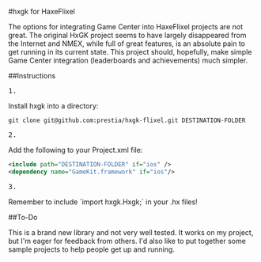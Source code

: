 #hxgk for HaxeFlixel

The options for integrating Game Center into HaxeFlixel projects are not great. The original HxGK project seems to have largely disappeared from the Internet and NMEX, while full of great features, is an absolute pain to get running in its current state. This project should, hopefully, make simple Game Center integration (leaderboards and achievements) much simpler.

##Instructions

<pre>1.</pre> Install hxgk into a directory:
```git
git clone git@github.com:prestia/hxgk-flixel.git DESTINATION-FOLDER
```
<pre>2.</pre> Add the following to your Project.xml file:
```xml
<include path="DESTINATION-FOLDER" if="ios" />
<dependency name="GameKit.framework" if="ios"/>
```
<pre>3.</pre> Remember to include `import hxgk.Hxgk;` in your .hx files!

##To-Do

This is a brand new library and not very well tested. It works on my project, but I'm eager for feedback from others. I'd also like to put together some sample projects to help people get up and running.